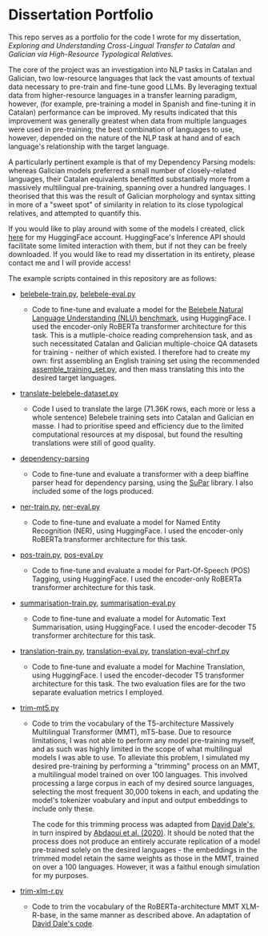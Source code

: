 # Dissertation Portfolio

This repo serves as a portfolio for the code I wrote for my dissertation, _Exploring and Understanding Cross-Lingual Transfer to Catalan and Galician via High-Resource Typological Relatives_. 

The core of the project was an investigation into NLP tasks in Catalan and Galician, two low-resource languages that lack the vast amounts of textual data necessary to pre-train and fine-tune good LLMs. By leveraging textual data from higher-resource languages in a transfer learning paradigm, however, (for example, pre-training a model in Spanish and fine-tuning it in Catalan) performance can be improved. My results indicated that this improvement was generally greatest when data from multiple languages were used in pre-training; the best combination of languages to use, however, depended on the nature of the NLP task at hand and of each language's relationship with the target language. 

A particularly pertinent example is that of my Dependency Parsing models: whereas Galician models preferred a small number of closely-related languages, their Catalan equivalents benefitted substantially more from a massively multilingual pre-training, spanning over a hundred languages. I theorised that this was the result of Galician morphology and syntax sitting in more of a "sweet spot" of similarity in relation to its close typological relatives, and attempted to quantify this.

If you would like to play around with some of the models I created, click [here](https://huggingface.co/homersimpson) for my HuggingFace account. HuggingFace's Inference API should facilitate some limited interaction with them, but if not they can be freely downloaded. If you would like to read my dissertation in its entirety, please contact me and I will provide access!

The example scripts contained in this repository are as follows:

* [belebele-train.py](https://github.com/olworth/Dissertation-Portfolio/blob/main/example-scripts/belebele-natural-language-understanding/belebele-train.py), [belebele-eval.py](https://github.com/olworth/Dissertation-Portfolio/blob/main/example-scripts/belebele-natural-language-understanding/belebele-eval.py)
    * Code to fine-tune and evaluate a model for the [Belebele Natural Language Understanding (NLU) benchmark](https://github.com/facebookresearch/belebele), using HuggingFace. I used the encoder-only RoBERTa transformer architecture for this task. This is a mutliple-choice reading comprehension task, and as such necessitated Catalan and Galician multiple-choice QA datasets for training - neither of which existed. I therefore had to create my own: first assembling an English training set using the recommended [assemble_training_set.py](https://github.com/facebookresearch/belebele/blob/main/assemble_training_set.py), and then mass translating this into the desired target languages.
* [translate-belebele-dataset.py](https://github.com/olworth/Dissertation-Portfolio/blob/main/example-scripts/belebele-translate-dataset/translate-belebele-dataset.py)
    * Code I used to translate the large (71.36K rows, each more or less a whole sentence) Belebele training sets into Catalan and Galician en masse. I had to prioritise speed and efficiency due to the limited computational resources at my disposal, but found the resulting translations were still of good quality. 
* [dependency-parsing](https://github.com/olworth/Dissertation-Portfolio/tree/main/example-scripts/dependency-parsing)
    * Code to fine-tune and evaluate a transformer with a deep biaffine parser head for dependency parsing, using the [SuPar](https://github.com/yzhangcs/parser) library. I also included some of the logs produced. 
* [ner-train.py](https://github.com/olworth/Dissertation-Portfolio/blob/main/example-scripts/named-entity-recognition/ner-train.py), [ner-eval.py](https://github.com/olworth/Dissertation-Portfolio/blob/main/example-scripts/named-entity-recognition/ner-eval.py)
    * Code to fine-tune and evaluate a model for Named Entity Recognition (NER), using HuggingFace. I used the encoder-only RoBERTa transformer architecture for this task.
* [pos-train.py](https://github.com/olworth/Dissertation-Portfolio/blob/main/example-scripts/part-of-speech-tagging/pos-train.py), [pos-eval.py](https://github.com/olworth/Dissertation-Portfolio/blob/main/example-scripts/part-of-speech-tagging/pos-eval.py)
    * Code to fine-tune and evaluate a model for Part-Of-Speech (POS) Tagging, using HuggingFace. I used the encoder-only RoBERTa transformer architecture for this task.
* [summarisation-train.py](https://github.com/olworth/Dissertation-Portfolio/blob/main/example-scripts/summarisation/summarisation-train.py), [summarisation-eval.py](https://github.com/olworth/Dissertation-Portfolio/blob/main/example-scripts/summarisation/summarisation-eval.py)
    * Code to fine-tune and evaluate a model for Automatic Text Summarisation, using HuggingFace. I used the encoder-decoder T5 transformer architecture for this task. 
* [translation-train.py](https://github.com/olworth/Dissertation-Portfolio/blob/main/example-scripts/translation/translation-train.py), [translation-eval.py](https://github.com/olworth/Dissertation-Portfolio/blob/main/example-scripts/translation/translation-eval.py), [translation-eval-chrf.py](https://github.com/olworth/Dissertation-Portfolio/blob/main/example-scripts/translation/translation-eval-chrf.py)
    * Code to fine-tune and evaluate a model for Machine Translation, using HuggingFace. I used the encoder-decoder T5 transformer architecture for this task. The two evaluation files are for the two separate evaluation metrics I employed.
* [trim-mt5.py](https://github.com/olworth/Dissertation-Portfolio/blob/main/example-scripts/trim-mt5/trim-mt5.py)
    * Code to trim the vocabulary of the T5-architecture Massively Multilingual Transformer (MMT), mT5-base. Due to resource limitations, I was not able to perform any model pre-training myself, and as such was highly limited in the scope of what multilingual models I was able to use. To alleviate this problem, I simulated my desired pre-training by performing a "trimming" process on an MMT, a multilingual model trained on over 100 languages. This involved processing a large corpus in each of my desired source languages, selecting the most frequent 30,000 tokens in each, and updating the model's tokenizer voabulary and input and output embeddings to include only these.

        The code for this trimming process was adapted from [David Dale's](https://colab.research.google.com/gist/avidale/44cd35bfcdaf8bedf51d97c468cc8001/create_rut5-base.ipynb), in turn inspired by [Abdaoui et al. (2020)](https://arxiv.org/abs/2010.05609). It should be noted that the process does not produce an entirely accurate replication of a model pre-trained solely on the desired languages - the embeddings in the trimmed model retain the same weights as those in the MMT, trained on over a 100 languages. However, it was a faithul enough simulation for my purposes. 

* [trim-xlm-r.py](https://github.com/olworth/Dissertation-Portfolio/blob/main/example-scripts/trim-xlm-r/trim-xlm-r.py)
    * Code to trim the vocabulary of the RoBERTa-architecture MMT XLM-R-base, in the same manner as described above. An adaptation of [David Dale's code](https://colab.research.google.com/drive/1f-n3zBQjmtMrp7oHzvunHPSC5aIMNe_N?usp=sharing).
